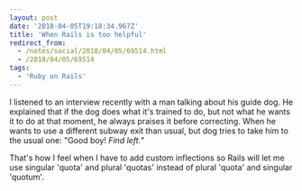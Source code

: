 ```yaml
---
layout: post
date: '2018-04-05T19:18:34.967Z'
title: 'When Rails is too helpful'
redirect_from: 
  - /notes/social/2018/04/05/69514.html
  - /2018/04/05/69514
tags:
  - 'Ruby on Rails'
---
```

I listened to an interview recently with a man talking about his guide dog. He explained that if the dog does what it&#39;s trained to do, but not what he wants it to do at that moment, he always praises it before correcting. When he wants to use a different subway exit than usual, but dog tries to take him to the usual one: &quot;Good boy! *Find left.*&quot;

That&#39;s how I feel when I have to add custom inflections so Rails will let me use singular &#39;quota&#39; and plural &#39;quotas&#39; instead of plural &#39;quota&#39; and singular &#39;quotum&#39;.
